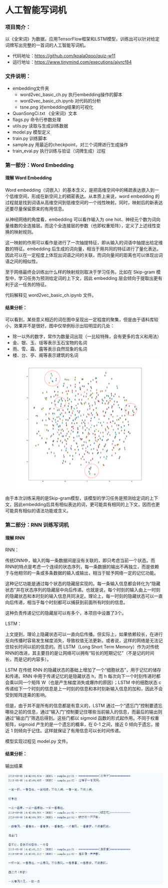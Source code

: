 # 人工智能写词机

### 项目简介：

以《全宋词》为数据，应用TensorFlow框架和LSTM模型，训练出可以针对给定词牌写出完整的一首词的人工智能写词机。

- 代码地址：https://github.com/koala0qoo/quiz-w11
- 运行地址：https://www.tinymind.com/executions/ajyrcf84

### 文件说明：

- embedding文件夹
    - word2vec_basic_ch.py 执行embedding操作的脚本
    - word2vec_basic_ch.ipynb 对代码的分析
    - tsne.png 对embedding结果的可视化
- QuanSongCi.txt 《全宋词》文本
- flags.py 命令行参数处理
- utils.py 读取与生成训练数据
- model.py 模型定义
- train.py 训练脚本
- sample.py 用最近的checkpoint，对三个词牌进行生成操作
- train_eval.py 执行训练与验证（词牌生成）过程

### 第一部分：Word Embedding

#### 理解 Word Embedding

Word embedding（词嵌入）的基本含义，是把高维空间中的稀疏表达嵌入到一个低维空间，形成在新空间上的稠密表达。从本质上来说，word embedding 的过程就是找到词语从高维空间到低维空间的一个线性映射。同时，映射后的新表达还要尽量保留原来的有用信息。

从神经网络的角度看，embedding 可以看作输入为 one hot、神经元个数为词向量维数的全连接层。而这个全连接层的参数（也即权重矩阵），定义了上述线性变换的映射规则。

这一映射的作用可以看作是进行了一次抽提特征，即从输入的词语中抽提出给定维数的特征。embedding 后生成的词向量，相当于用共同的特征进行了量化表达，因此可以在一定程度上体现出词语之间的关联，而词向量间的距离也可以体现出词语之间的相似性。

至于网络最终会训练出什么样的映射规则取决于学习任务。比如在 Skip-gram 模型中，学习任务为预测给定词的上下文，因此 embedding 层会倾向于提取出更有利于这一任务的特征。

代码解释见 word2vec_basic_ch.ipynb 文件。

#### 结果分析：

可以看到，某些意义相近的词在图中呈现出一定程度的聚集，但是由于语料库较小，效果并不是很好。图中仅举例标示出较明显的几处：

- 除一以外的数字，常作为数量词出现（一比较特殊，会有更多的含义和用法）
- 金、银、玉、瑶等表示玉石宝物的名词
- 雨、雪、霜、露等表示自然现象的名词
- 楼、台、亭、阁等表示建筑的名词
![输入图片说明](https://github.com/koala0qoo/Lyrics_writing_machine/blob/master/embedding/tsne.png?raw=true)

由于本次训练采用的是Skip-gram模型，该模型的学习任务是预测给定词的上下文，因此embedding后具有相似表达的词，更可能具有相同的上下文，因而也更可能具有相似的语法功能或含义。


### 第二部分：RNN 训练写词机

#### 理解 RNN

RNN：

传统DNN中，输入的每一条数据间是没有关联的，即只考虑当前一个状态。而RNN的特点是考虑一个连续的状态序列，每一条数据的输出不再独立，而是依赖于与他相邻的一条或多条数据的输入或输出，相当于赋予网络一定的记忆功能。

这种记忆功能是通过每个状态的隐藏层实现的。每一条输入信息都会转化为“隐藏状态”并在状态序列的隐藏层中向后传递。也就是说，每个时刻的输入由上一时刻的隐藏状态和本时刻的输入信息共同决定。理论上，每一时刻的隐藏状态可以一直向后传递，相当于每个时刻都可以捕获到前面所有时刻的信息。

这种负责传递记忆的隐藏层可以有多个，本项目中设置了3个。

LSTM：

上文提到，理论上隐藏状态可以一直向后传播。但实际上，如果依赖较长，在进行反向传播时容易发生梯度消失，导致权值无法更新。或者说，这样的网络是无法记住较长时间以前的信息的。而 LSTM（Long Short Term Memory）作为对传统RNN的改进，其主要目的是让网络可以拥有“较长的短期记忆”（不是记的时间长，而是记的内容多）。

LSTM 在传统 RNN 的隐藏状态的基础上增加了一个“细胞状态”，用于记忆的储存和传递。RNN 中用于传递记忆的是隐藏状态 h，而 h 每次向下一个时刻传递时都会乘以同一个矩阵 W（也是产生梯度消失或爆炸的原因）；LSTM 中的细胞状态 c 传递给下一个时刻的信息是上一时刻的信息和本时刻新输入信息的加和，因此不会受到矩阵连乘的影响。

但是，由于并不是所有的信息都是有意义的，LSTM 通过一个“遗忘门”控制要遗忘哪些之前的信息，通过“输入门”控制要记住哪些当前输入的信息，而最后的输出则通过“输出门”筛选后得到。这些门都以 sigmoid 函数的形式起作用。不同于权重矩阵，sigmoid 产生的是一个遗忘的概率，在 0-1 之间，接近 0 倾向于遗忘，接近 1 则倾向于记住。这样就保证了有用信息可以长时间传递。

模型实现过程见 model.py 文件。

#### 结果分析：

输出结果

![输入图片说明](https://github.com/koala0qoo/img/blob/master/log.png?raw=true)


